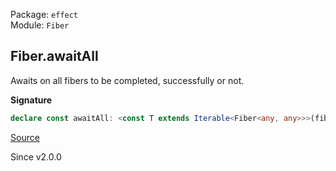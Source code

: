 Package: `effect`<br />
Module: `Fiber`<br />

## Fiber.awaitAll

Awaits on all fibers to be completed, successfully or not.

**Signature**

```ts
declare const awaitAll: <const T extends Iterable<Fiber<any, any>>>(fibers: T) => Effect.Effect<[T] extends [ReadonlyArray<infer U>] ? number extends T["length"] ? Array<U extends Fiber<infer A, infer E> ? Exit.Exit<A, E> : never> : { -readonly [K in keyof T]: T[K] extends Fiber<infer A, infer E> ? Exit.Exit<A, E> : never; } : Array<T extends Iterable<infer U> ? U extends Fiber<infer A, infer E> ? Exit.Exit<A, E> : never : never>>
```

[Source](https://github.com/Effect-TS/effect/tree/main/packages/effect/src/Fiber.ts#L354)

Since v2.0.0